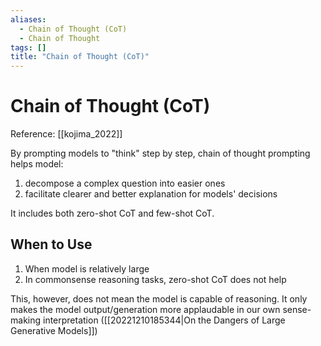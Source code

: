 ```yaml
---
aliases:
  - Chain of Thought (CoT)
  - Chain of Thought
tags: []
title: "Chain of Thought (CoT)"
---
```


# Chain of Thought (CoT)

Reference: [[kojima_2022]]

By prompting models to "think" step by step, chain of thought prompting helps model:
1. decompose a complex question into easier ones
2. facilitate clearer and better explanation for models' decisions

It includes both zero-shot CoT and few-shot CoT.

## When to Use

1. When model is relatively large
2. In commonsense reasoning tasks, zero-shot CoT does not help

This, however, does not mean the model is capable of reasoning. It only makes the model output/generation more applaudable in our own sense-making interpretation ([[20221210185344|On the Dangers of Large Generative Models]])